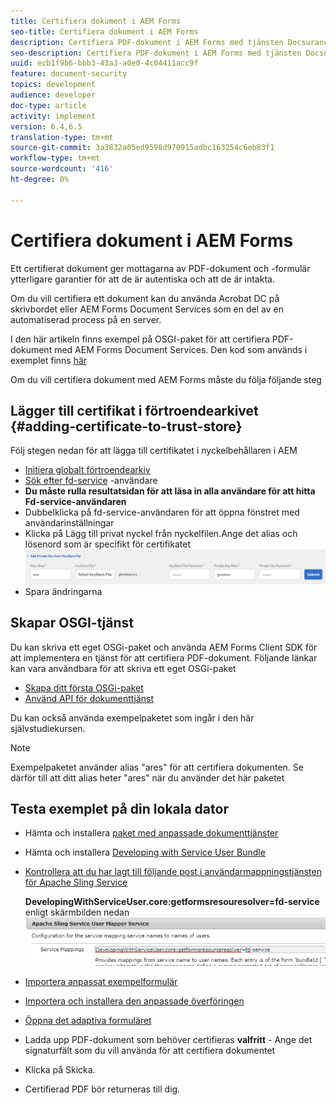 ```yaml
---
title: Certifiera dokument i AEM Forms
seo-title: Certifiera dokument i AEM Forms
description: Certifiera PDF-dokument i AEM Forms med tjänsten Docsurance
seo-description: Certifiera PDF-dokument i AEM Forms med tjänsten Docsurance
uuid: ecb1f9b6-bbb3-43a3-a0e0-4c04411acc9f
feature: document-security
topics: development
audience: developer
doc-type: article
activity: implement
version: 6.4,6.5
translation-type: tm+mt
source-git-commit: 3a3832a05ed9598d970915adbc163254c6eb83f1
workflow-type: tm+mt
source-wordcount: '416'
ht-degree: 0%

---
```



# Certifiera dokument i AEM Forms

Ett certifierat dokument ger mottagarna av PDF-dokument och -formulär ytterligare garantier för att de är autentiska och att de är intakta.

Om du vill certifiera ett dokument kan du använda Acrobat DC på skrivbordet eller AEM Forms Document Services som en del av en automatiserad process på en server.

I den här artikeln finns exempel på OSGI-paket för att certifiera PDF-dokument med AEM Forms Document Services. Den kod som används i exemplet finns [här](https://helpx.adobe.com/experience-manager/6-4/forms/using/aem-document-services-programmatically.html)

Om du vill certifiera dokument med AEM Forms måste du följa följande steg

## Lägger till certifikat i förtroendearkivet {#adding-certificate-to-trust-store}

Följ stegen nedan för att lägga till certifikatet i nyckelbehållaren i AEM

* [Initiera globalt förtroendearkiv](http://localhost:4502/libs/granite/security/content/truststore.html)
* [Sök efter fd-service](http://localhost:4502/security/users.html) -användare
* **Du måste rulla resultatsidan för att läsa in alla användare för att hitta Fd-service-användaren**
* Dubbelklicka på fd-service-användaren för att öppna fönstret med användarinställningar
* Klicka på Lägg till privat nyckel från nyckelfilen.Ange det alias och lösenord som är specifikt för certifikatet
   ![add-certificate](assets/adding-certificate-keystore.PNG)
* Spara ändringarna

## Skapar OSGI-tjänst

Du kan skriva ett eget OSGi-paket och använda AEM Forms Client SDK för att implementera en tjänst för att certifiera PDF-dokument. Följande länkar kan vara användbara för att skriva ett eget OSGi-paket

* [Skapa ditt första OSGi-paket](https://helpx.adobe.com/experience-manager/using/maven_arch13.html)
* [Använd API för dokumenttjänst](https://helpx.adobe.com/experience-manager/6-4/forms/using/aem-document-services-programmatically.html)

Du kan också använda exempelpaketet som ingår i den här självstudiekursen.

>[!NOTE]
>
>Exempelpaketet använder alias &quot;ares&quot; för att certifiera dokumenten. Se därför till att ditt alias heter &quot;ares&quot; när du använder det här paketet

## Testa exemplet på din lokala dator

* Hämta och installera [paket med anpassade dokumenttjänster](/help/forms/assets/common-osgi-bundles/AEMFormsDocumentServices.core-1.0-SNAPSHOT.jar)
* Hämta och installera [Developing with Service User Bundle](/help/forms/assets/common-osgi-bundles/DevelopingWithServiceUser.jar)
* [Kontrollera att du har lagt till följande post i användarmappningstjänsten för Apache Sling Service](http://localhost:4502/system/console/configMgr)

   **DevelopingWithServiceUser.core:getformsresouresolver=fd-service** enligt skärmbilden nedan
   ![User-Mapper](assets/user-mapper-service.PNG)
* [Importera anpassat exempelformulär](assets/certify-pdf-af.zip)
* [Importera och installera den anpassade överföringen](assets/custom-submit-certify.zip)
* [Öppna det adaptiva formuläret](http://localhost:4502/content/dam/formsanddocuments/certifypdf/jcr:content?wcmmode=disabled)
* Ladda upp PDF-dokument som behöver certifieras
   **valfritt** - Ange det signaturfält som du vill använda för att certifiera dokumentet
* Klicka på Skicka.
* Certifierad PDF bör returneras till dig.



